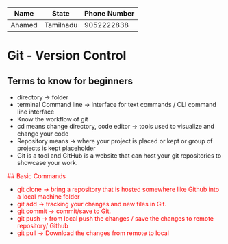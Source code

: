 <style>
r { color: Red }
o { color: Orange }
g { color: Green }
</style>

|Name | State | Phone Number|
|---|---|---|
|Ahamed|Tamilnadu|9052222838|


# Git - Version Control


##  Terms to know for beginners
- directory -> folder
- terminal Command line -> interface for text commands / CLI command line interface
- Know the workflow of git
- cd means change directory, code editor -> tools used to visualize and change your code
- Repository means -> where your project is placed or kept or group of projects is kept placeholder
- Git is a tool and GitHub is a website that can host your git repositories to showcase your work.

<r> ##  Basic Commands
- <r> git clone -> bring a repository that is hosted somewhere like Github into a local machine folder
- <r> git add -> tracking your changes and new files in Git.
- <r> git commit -> commit/save to Git.
- <r> git push -> from local push the changes / save the changes to remote repository/ Github
- <r> git pull -> Download the changes from remote to local
